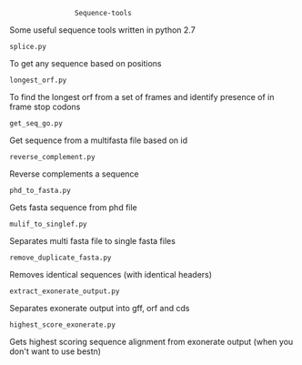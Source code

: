 					Sequence-tools

Some useful sequence tools written in python 2.7


	splice.py
To get any sequence based on positions


	longest_orf.py
To find the longest orf from a set of frames and identify presence of in frame stop codons


	get_seq_go.py
Get sequence from a multifasta file based on id



	reverse_complement.py
Reverse complements a sequence



	phd_to_fasta.py
Gets fasta sequence from phd file



	mulif_to_singlef.py
Separates multi fasta file to single fasta files



	remove_duplicate_fasta.py
Removes identical sequences (with identical headers)




	extract_exonerate_output.py
Separates exonerate output into gff, orf and cds



	highest_score_exonerate.py
Gets highest scoring sequence alignment from exonerate output (when you don't want to use bestn)


